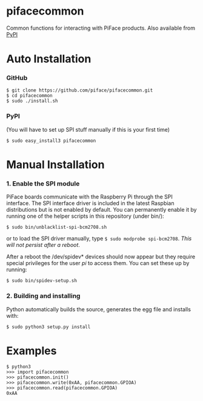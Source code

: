 pifacecommon
============

Common functions for interacting with PiFace products. Also available from 
[PyPI](https://pypi.python.org/pypi/pifacecommon/)

Auto Installation
=================
### GitHub

    $ git clone https://github.com/piface/pifacecommon.git
    $ cd pifacecommon
    $ sudo ./install.sh

### PyPI
(You will have to set up SPI stuff manually if this is your first time)

    $ sudo easy_install3 pifacecommon

Manual Installation
===================
### 1. Enable the SPI module
PiFace boards communicate with the Raspberry Pi through the SPI interface.
The SPI interface driver is included in the latest Raspbian distributions
but is not enabled by default. You can permanently enable it by running one of 
the helper scripts in this repository (under bin/):

    $ sudo bin/unblacklist-spi-bcm2708.sh

or to load the SPI driver manually, type `$ sudo modprobe spi-bcm2708`. *This will not persist after a reboot*.

After a reboot the /dev/spidev* devices should now appear but they require
special privileges for the user *pi* to access them. You can set these up by
running:

    $ sudo bin/spidev-setup.sh

### 2. Building and installing
Python automatically builds the source, generates the egg file and installs with:

    $ sudo python3 setup.py install

Examples
========

    $ python3
    >>> import pifacecommon
    >>> pifacecommon.init()
    >>> pifacecommon.write(0xAA, pifacecommon.GPIOA)
    >>> pifacecommon.read(pifacecommon.GPIOA)
    0xAA
